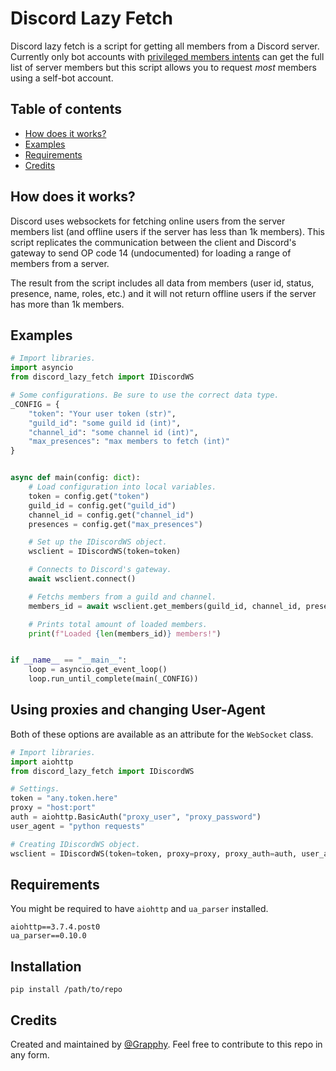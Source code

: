 # Discord Lazy Fetch
Discord lazy fetch is a script for getting all members from a Discord server. Currently only bot accounts with [privileged members intents](https://discord.com/developers/docs/topics/gateway#privileged-intents) can get the full list of server members but this script allows you to request _most_ members using a self-bot account.

## Table of contents
* [How does it works?](https://github.com/Grapphy/Discord-Lazy-Fetch#how-does-it-works)
* [Examples](https://github.com/Grapphy/Discord-Lazy-Fetch#examples)
* [Requirements](https://github.com/Grapphy/Discord-Lazy-Fetch#requirements)
* [Credits](https://github.com/Grapphy/Discord-Lazy-Fetch#credits)

## How does it works?
Discord uses websockets for fetching online users from the server members list (and offline users if the server has less than 1k members). This script replicates the communication between the client and Discord's gateway to send OP code 14 (undocumented) for loading a range of members from a server.

The result from the script includes all data from members (user id, status, presence, name, roles, etc.) and it will not return offline users if the server has more than 1k members.

## Examples
```python
# Import libraries.
import asyncio
from discord_lazy_fetch import IDiscordWS

# Some configurations. Be sure to use the correct data type.
_CONFIG = {
    "token": "Your user token (str)",
    "guild_id": "some guild id (int)",
    "channel_id": "some channel id (int)",
    "max_presences": "max members to fetch (int)"
}


async def main(config: dict):
    # Load configuration into local variables.
    token = config.get("token")
    guild_id = config.get("guild_id")
    channel_id = config.get("channel_id")
    presences = config.get("max_presences")

    # Set up the IDiscordWS object.
    wsclient = IDiscordWS(token=token)

    # Connects to Discord's gateway.
    await wsclient.connect()

    # Fetchs members from a guild and channel.
    members_id = await wsclient.get_members(guild_id, channel_id, presences)

    # Prints total amount of loaded members.
    print(f"Loaded {len(members_id)} members!")


if __name__ == "__main__":
    loop = asyncio.get_event_loop()
    loop.run_until_complete(main(_CONFIG))
```

## Using proxies and changing User-Agent
Both of these options are available as an attribute for the `WebSocket` class.

```python
# Import libraries.
import aiohttp
from discord_lazy_fetch import IDiscordWS

# Settings.
token = "any.token.here"
proxy = "host:port"
auth = aiohttp.BasicAuth("proxy_user", "proxy_password")
user_agent = "python requests"

# Creating IDiscordWS object.
wsclient = IDiscordWS(token=token, proxy=proxy, proxy_auth=auth, user_agent=user_agent)
```

## Requirements
You might be required to have `aiohttp` and `ua_parser` installed.

```console
aiohttp==3.7.4.post0
ua_parser==0.10.0
```

## Installation
```console
pip install /path/to/repo
```

## Credits
Created and maintained by [@Grapphy](https://github.com/grapphy). Feel free to contribute to this repo in any form.
